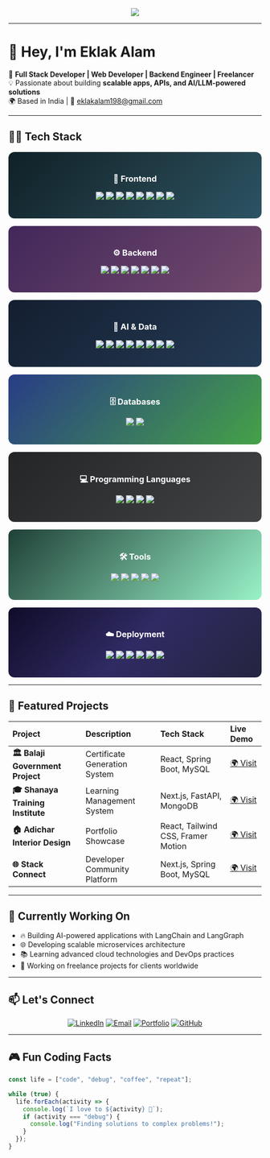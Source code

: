 <!--
Tags: full-stack, web-developer, java, spring-boot, react, nextjs, python, fastapi, javascript, portfolio, backend, frontend, ai, machine-learning, open-source
-->

<!-- Typing SVG Banner -->
<p align="center">
  <img src="https://readme-typing-svg.herokuapp.com?size=25&duration=4000&color=F75C7E&center=true&vCenter=true&width=700&lines=Hi%2C+I'm+Eklak+Alam;Web+Developer+%7C+Backend+Engineer+%7C+Freelancer;I+build+scalable+apps%2C+APIs+%26+AI+projects" />
</p>

---

# 👋 Hey, I'm **Eklak Alam**  

🚀 **Full Stack Developer | Web Developer | Backend Engineer | Freelancer**  
💡 Passionate about building **scalable apps, APIs, and AI/LLM-powered solutions**  
🌍 Based in India | 📧 eklakalam198@gmail.com

---

## 🧑‍💻 Tech Stack  

<div align="center" style="display: grid; grid-template-columns: repeat(auto-fit, minmax(250px, 1fr)); gap: 15px;">

<!-- Frontend -->
<div style="background: linear-gradient(135deg, #0f2027, #203a43, #2c5364); padding: 20px; border-radius: 12px; color: white;">
<h3 align="center">🎨 Frontend</h3>
<p align="center">
<img src="https://img.shields.io/badge/-HTML5-orange?logo=html5&logoColor=white" />  
<img src="https://img.shields.io/badge/-CSS3-blue?logo=css3&logoColor=white" />  
<img src="https://img.shields.io/badge/-JavaScript-yellow?logo=javascript&logoColor=black" />  
<img src="https://img.shields.io/badge/-TailwindCSS-38B2AC?logo=tailwind-css&logoColor=white" />  
<img src="https://img.shields.io/badge/-Framer%20Motion-000?logo=framer&logoColor=blue" />  
<img src="https://img.shields.io/badge/-React-61DAFB?logo=react&logoColor=000" />  
<img src="https://img.shields.io/badge/-Next.js-000?logo=next.js" />  
<img src="https://img.shields.io/badge/-Node.js-43853D?logo=node.js&logoColor=white" />  
</p>
</div>

<!-- Backend -->
<div style="background: linear-gradient(135deg, #42275a, #734b6d); padding: 20px; border-radius: 12px; color: white;">
<h3 align="center">⚙️ Backend</h3>
<p align="center">
<img src="https://img.shields.io/badge/-Java-007396?logo=java&logoColor=white" />  
<img src="https://img.shields.io/badge/-Spring-6DB33F?logo=spring&logoColor=white" />  
<img src="https://img.shields.io/badge/-Spring%20Boot-000?logo=springboot&logoColor=white" />  
<img src="https://img.shields.io/badge/-Hibernate-59666C?logo=hibernate" />  
<img src="https://img.shields.io/badge/-JPA-007396?logo=java" />  
<img src="https://img.shields.io/badge/-REST%20APIs-02569B?logo=fastapi&logoColor=white" />  
<img src="https://img.shields.io/badge/-JWT-000?logo=json-web-tokens" />  
</p>
</div>

<!-- AI & Data -->
<div style="background: linear-gradient(135deg, #141e30, #243b55); padding: 20px; border-radius: 12px; color: white;">
<h3 align="center">🤖 AI & Data</h3>
<p align="center">
<img src="https://img.shields.io/badge/-Python-3776AB?logo=python&logoColor=white" />  
<img src="https://img.shields.io/badge/-FastAPI-009688?logo=fastapi&logoColor=white" />  
<img src="https://img.shields.io/badge/-LangChain-000?logo=python" />  
<img src="https://img.shields.io/badge/-LangGraph-6C63FF?logo=graph" />  
<img src="https://img.shields.io/badge/-Pandas-150458?logo=pandas" />  
<img src="https://img.shields.io/badge/-NumPy-013243?logo=numpy" />  
<img src="https://img.shields.io/badge/-Matplotlib-11557c?logo=python" />  
<img src="https://img.shields.io/badge/-Seaborn-4B8BBE?logo=python" />  
</p>
</div>

<!-- Databases -->
<div style="background: linear-gradient(135deg, #283c86, #45a247); padding: 20px; border-radius: 12px; color: white;">
<h3 align="center">🗄️ Databases</h3>
<p align="center">
<img src="https://img.shields.io/badge/-MySQL-4479A1?logo=mysql&logoColor=white" />  
<img src="https://img.shields.io/badge/-MongoDB-47A248?logo=mongodb&logoColor=white" />  
</p>
</div>

<!-- Programming Languages -->
<div style="background: linear-gradient(135deg, #232526, #414345); padding: 20px; border-radius: 12px; color: white;">
<h3 align="center">💻 Programming Languages</h3>
<p align="center">
<img src="https://img.shields.io/badge/-JavaScript-yellow?logo=javascript&logoColor=black" />  
<img src="https://img.shields.io/badge/-Python-3776AB?logo=python&logoColor=white" />  
<img src="https://img.shields.io/badge/-Java-007396?logo=java&logoColor=white" />  
<img src="https://img.shields.io/badge/-C-A8B9CC?logo=c&logoColor=black" />  
</p>
</div>

<!-- Tools -->
<div style="background: linear-gradient(135deg, #1f4037, #99f2c8); padding: 20px; border-radius: 12px; color: white;">
<h3 align="center">🛠️ Tools</h3>
<p align="center">
<img src="https://img.shields.io/badge/-VS%20Code-007ACC?logo=visual-studio-code&logoColor=white" />  
<img src="https://img.shields.io/badge/-Postman-FF6C37?logo=postman&logoColor=white" />  
<img src="https://img.shields.io/badge/-IntelliJ%20IDEA-000?logo=intellij-idea&logoColor=white" />  
<img src="https://img.shields.io/badge/-Notion-000?logo=notion&logoColor=white" />  
<img src="https://img.shields.io/badge/-Figma-F24E1E?logo=figma&logoColor=white" />  
</p>
</div>

<!-- Deployment -->
<div style="background: linear-gradient(135deg, #0f0c29, #302b63, #24243e); padding: 20px; border-radius: 12px; color: white;">
<h3 align="center">☁️ Deployment</h3>
<p align="center">
<img src="https://img.shields.io/badge/-Vercel-000?logo=vercel" />  
<img src="https://img.shields.io/badge/-Netlify-00C7B7?logo=netlify&logoColor=white" />  
<img src="https://img.shields.io/badge/-Docker-2496ED?logo=docker&logoColor=white" />  
<img src="https://img.shields.io/badge/-Git-F05032?logo=git&logoColor=white" />  
<img src="https://img.shields.io/badge/-GitHub-181717?logo=github" />  
<img src="https://img.shields.io/badge/-Domain%20Management-FF9800?logo=internetexplorer&logoColor=white" />  
</p>
</div>

</div>


---

## 🚀 Featured Projects  

<div align="center">

| Project | Description | Tech Stack | Live Demo |
| :--- | :--- | :--- | :--- |
| **🏛️ Balaji Government Project** | Certificate Generation System | React, Spring Boot, MySQL | [🌍 Visit](https://balajitraining.in/) |
| **🎓 Shanaya Training Institute** | Learning Management System | Next.js, FastAPI, MongoDB | [🌍 Visit](https://shanayatraining.com/) |
| **🏠 Adichar Interior Design** | Portfolio Showcase | React, Tailwind CSS, Framer Motion | [🌍 Visit](https://www.adichr.com/) |
| **🌐 Stack Connect** | Developer Community Platform | Next.js, Spring Boot, MySQL | [🌍 Visit](https://www.stackconnect.tech/) |

</div>

---

## 🎯 Currently Working On

- 🔥 Building AI-powered applications with LangChain and LangGraph
- 🌐 Developing scalable microservices architecture
- 📚 Learning advanced cloud technologies and DevOps practices
- 💼 Working on freelance projects for clients worldwide

---

## 📫 Let's Connect

<div align="center">

[![LinkedIn](https://img.shields.io/badge/LinkedIn-0077B5?style=for-the-badge&logo=linkedin&logoColor=white)](https://linkedin.com/in/eklak-alam)
[![Email](https://img.shields.io/badge/Email-D14836?style=for-the-badge&logo=gmail&logoColor=white)](mailto:eklakalam198@gmail.com)
[![Portfolio](https://img.shields.io/badge/Portfolio-FF7139?style=for-the-badge&logo=firefox&logoColor=white)](https://yourportfolio.com)
[![GitHub](https://img.shields.io/badge/GitHub-100000?style=for-the-badge&logo=github&logoColor=white)](https://github.com/Eklak-Alam)

</div>

---

## 🎮 Fun Coding Facts

```javascript
const life = ["code", "debug", "coffee", "repeat"];

while (true) {
  life.forEach(activity => {
    console.log(`I love to ${activity} 🚀`);
    if (activity === "debug") {
      console.log("Finding solutions to complex problems!");
    }
  });
}
